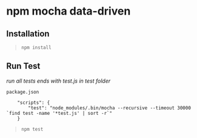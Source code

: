 npm mocha data-driven
================

## Installation

> `npm install`

## Run Test

*run all tests ends with test.js in test folder*

```
package.json

    "scripts": {
        "test": "node_modules/.bin/mocha --recursive --timeout 30000 `find test -name '*test.js' | sort -r`"
    }
```

> `npm test`
